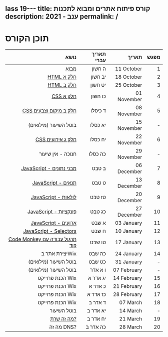 lass 19---
title: קורס פיתוח אתרים ומבוא לתכנות
description: ענב - 2021
permalink: /
---

# תוכן הקורס

|                                                                                     נושא | תאריך עברי |       תאריך | מפגש |
| ---------------------------------------------------------------------------------------: | ---------: | ----------: | ---: |
|                                                                      [מבוא](/CLASS_1.md) |     ה חשון |  11 October |    1 |
|                                                                [HTML חלק א](/CLASS_2.md) |    יב חשון |  18 October |    2 |
|                                                                [HTML חלק ב](/CLASS_3.md) |    יט חשון |  25 October |    3 |
|                                                                 [CSS חלק א](/CLASS_4.md) |    כו חשון | 01 November |    4 |
|                                                    [CSS חלק ב מיקום וצבעים](/CLASS_5.md) |    ד כיסלו | 08 November |    5 |
|                                                                    בוטל השיעור (מילואים) |    יא כסלו | 15 November |    - |
|                                                         [CSS חלק ג אירועים](/CLASS_6.md) |    יח כסלו | 22 November |    6 |
|                                                                        חנוכה - אין שיעור |    כה כסלו | 29 November |    - |
|                                                  [JavaScript - מבני נתונים](/CLASS_7.md) |      ב טבט | 06 December |    7 |
|                                                        [JavaScript - תנאים](/CLASS_8.md) |      ט טבט | 13 December |    8 |
|                                                       [JavaScript - לולאות](/CLASS_9.md) |     טז טבט | 20 December |    9 |
|                                                    [JavaScript - פונקציות](/CLASS_10.md) |     כג טבט | 27 December |   10 |
|                                                      [JavaScript - ארועים](/CLASS_11.md) |      א שבט |  03 January |   11 |
| [JavaScript - Selectors](https://www.w3schools.com/jsref/met_document_queryselector.asp) |      ח שבט |  10 January |   12 |
|                 [Code Monkey תרגול עבודה עם קוד](https://app.codemonkey.com/class/s4awn) |     טו שבט |  17 January |   13 |
|                                                                           יצירת אתר בWix |     כה שבט |  24 January |   14 |
|                                                                    בוטל השיעור (מילואים) |     כט שבט |  31 January |    - |
|                                                                    בוטל השיעור (מילואים) |    ו א אדר | 07 February |    - |
|                                                                         הכנת פרוייקט Wix |   יג אדר א | 14 February |   15 |
|                                                                         הכנת פרוייקט Wix |    כ אדר א | 21 February |   16 |
|                                                                         הכנת פרוייקט Wix |   כז אדר א | 28 February |   17 |
|                                                                         הכנת פרוייקט Wix |    ד אדר ב |    07 March |   18 |
|                                                                              בוטל השיעור |   יא אדר ב |    14 March |    - |
|                                                               [מה זה שרת?](/CLASS_19.md) |   יח אדר ב |    21 March |   19 |
|                                                                               מה זה DNS? |   כה אדר ב |    28 March |   20 |

